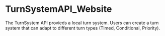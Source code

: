 # TurnSystemAPI_Website
The TurnSystem API provieds a local turn system. Users can create a turn system that can adapt to different turn types (Timed, Conditional, Priority).
